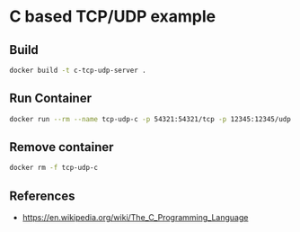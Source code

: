 # C based TCP/UDP example

## Build

```bash
docker build -t c-tcp-udp-server .
```

## Run Container

```bash
docker run --rm --name tcp-udp-c -p 54321:54321/tcp -p 12345:12345/udp c-tcp-udp-server
```

## Remove container

```bash
docker rm -f tcp-udp-c
```

## References

- https://en.wikipedia.org/wiki/The_C_Programming_Language
